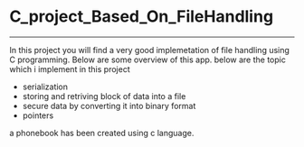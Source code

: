 # C_project_Based_On_FileHandling
----
In this project you will find a very good implemetation of file handling using C programming.
Below are some overview of this app.
below are the topic which i implement in this project
- serialization
- storing and retriving block of data into a file
- secure data by converting it into binary format
- pointers

a phonebook has been created using c language.